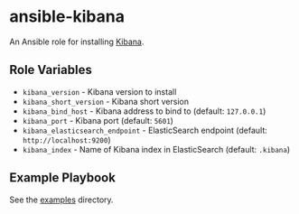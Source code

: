 # ansible-kibana

An Ansible role for installing [Kibana](https://www.elastic.co/products/kibana).

## Role Variables

- `kibana_version` - Kibana version to install
- `kibana_short_version` - Kibana short version
- `kibana_bind_host` - Kibana address to bind to (default: `127.0.0.1`)
- `kibana_port` - Kibana port (default: `5601`)
- `kibana_elasticsearch_endpoint` - ElasticSearch endpoint (default: `http://localhost:9200`)
- `kibana_index` - Name of Kibana index in ElasticSearch (default: `.kibana`)

## Example Playbook

See the [examples](./examples/) directory.

